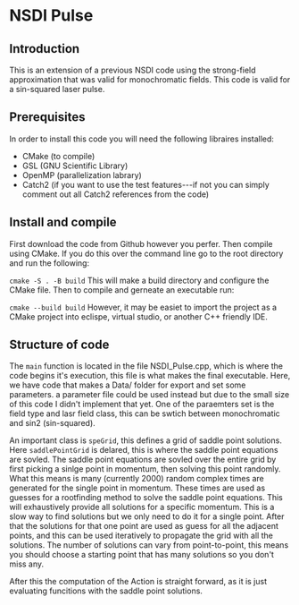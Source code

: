 # NSDI Pulse
## Introduction
This is an extension of a previous NSDI code using the strong-field approximation that was valid for monochromatic fields. This code is valid for a sin-squared laser pulse.
## Prerequisites 
In order to install this code you will need the following libraires installed:
* CMake (to compile)
* GSL (GNU Scientific Library)
* OpenMP (parallelization labrary)
* Catch2 (if you want to use the test features---if not you can simply comment out all Catch2 references from the code)

## Install and compile
First download the code from Github however you perfer. Then compile using CMake. If you do  this over the command line go to the root directory and run the following:

```cmake -S . -B build```
This will make a build directory and configure the CMake file. Then to compile and gerneate an executable run:

```cmake --build build```
However, it may be easiet to import the project as a CMake project into eclispe, virtual studio, or another C++ friendly IDE.

## Structure of code
The ```main``` function is located in the file NSDI_Pulse.cpp, which is where the code begins it's execution, this file is what makes the final executable. Here, we have code that makes a Data/ folder for export and set some parameters. a parameter file could be used instead but due to the small size of this code I didn't implement that yet. One of the paraemters set is the field type and lasr field class, this can be swtich between monochromatic and sin2 (sin-squared).

An important class is ```speGrid```, this defines a grid of saddle point solutions. Here ```saddlePointGrid``` is delared, this is where the saddle point equations are sovled. The saddle point equations are sovled over the entire grid by first picking a sinlge point in momentum, then solving this point randomly. What this means is many (currently 2000) random complex times are generated for the single point in momentum. These times are used as guesses for a rootfinding method to solve the saddle point equations. This will exhaustively provide all solutions for a specific momentum. This is a slow way to find solutions but we only need to do it for a single point. After that the solutions for that one point are used as guess for all the adjacent points, and this can be used iteratively to propagate the grid with all the solutions. The number of solutions can vary from point-to-point, this means you should choose a starting point that has many solutions so you don't miss any.

After this the computation of the Action is straight forward, as it is just evaluating funcitions with the saddle point solutions.
